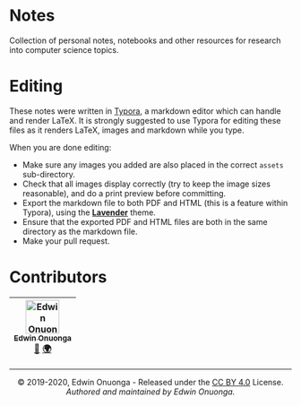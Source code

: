 # Notes

Collection of personal notes, notebooks and other resources for research into computer science topics.

# Editing

These notes were written in [Typora](https://typora.io/), a markdown editor which can handle and render LaTeX. It is strongly suggested to use Typora for editing these files as it renders LaTeX, images and markdown while you type.

When you are done editing:

- Make sure any images you added are also placed in the correct `assets` sub-directory.
- Check that all images display correctly (try to keep the image sizes reasonable), and do a print preview before committing.
- Export the markdown file to both PDF and HTML (this is a feature within Typora), using the [**Lavender**](https://theme.typora.io/theme/Lavender/) theme.
- Ensure that the exported PDF and HTML files are both in the same directory as the markdown file.
- Make your pull request.

# Contributors

<table>
	<thead>
		<tr>
			<th align="center">
                <a href="https://github.com/eonu">
                <img src="https://avatars0.githubusercontent.com/u/24795571?s=460&v=4" alt="Edwin Onuonga" width="60px">
                <br/><sub><b>Edwin Onuonga</b></sub>
                </a>
                <br/>
                <a href="mailto:ed@eonu.net">📧</a>
                <a href="https://eonu.net">🌍</a>
			</th>
			<!-- Add more <th></th> blocks for more contributors -->
		</tr>
	</thead>
</table>

---

<p align="center">
  &copy; 2019-2020, Edwin Onuonga - Released under the <a href="https://creativecommons.org/licenses/by/4.0/">CC BY 4.0</a> License.<br/>
  <em>Authored and maintained by Edwin Onuonga.</em>
</p>